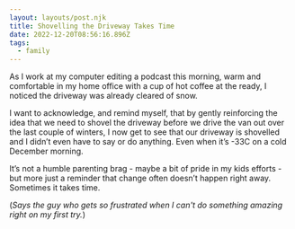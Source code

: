 ```yaml
---
layout: layouts/post.njk
title: Shovelling the Driveway Takes Time
date: 2022-12-20T08:56:16.896Z
tags:
  - family
---
```

As I work at my computer editing a podcast this morning, warm and comfortable in my home office with a cup of hot coffee at the ready, I noticed the driveway was already cleared of snow.

I want to acknowledge, and remind myself, that by gently reinforcing the idea that we need to shovel the driveway before we drive the van out over the last couple of winters, I now get to see that our driveway is shovelled and I didn’t even have to say or do anything. Even when it’s -33C on a cold December morning.

It’s not a humble parenting brag - maybe a bit of pride in my kids efforts - but more just a reminder that change often doesn’t happen right away. Sometimes it takes time.

(*Says the guy who gets so frustrated when I can't do something amazing right on my first try.*)